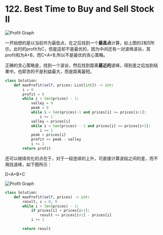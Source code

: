 # 122. Best Time to Buy and Sell Stock II

![Profit Graph](../.assert/122_maxprofit_1.PNG)

一开始想的是以当前作为最低点，在之后找到一个**最高点**计算，如上图的2和5所示。此时的profit为C，但是这却不是最优的，因为中间还有一对波峰波谷，其profit和为A+B，而C<A+B,所以不是最优的贪心策略。

正确的贪心策略是，找到一个波谷，然后找到距离**最近的**波峰，得到差之后加到结果中。也即贪的不是利益最大，而是距离最短。

~~~python
class Solution:
    def maxProfit(self, prices: List[int]) -> int:
        i = 0
        profit = 0
        while i < len(prices) - 1:
            valley = 0
            peak = 0
            while i < len(prices)-1 and prices[i] >= prices[i+1]:
                i += 1
            valley = prices[i]
            while i < len(prices) - 1 and prices[i] <= prices[i+1]:
                i += 1
            peak = prices[i]
            profit += peak - valley
            i += 1
        return profit
~~~

还可以继续优化的点在于，对于一段连续的上升，可直接计算波段之间的差，而不用找波峰，如下图所示：

D=A+B+C

![Profit Graph](../.assert/122_maxprofit_2.PNG)

~~~python
class Solution:
    def maxProfit(self, prices) -> int:
        result, i = 0, 0
        while i < len(prices) - 1:
            if prices[i] < prices[i+1]:
                result += prices[i+1] - prices[i]
            i += 1
            
        return result
~~~


